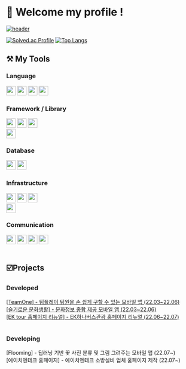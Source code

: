 <div>

# 👋 Welcome my profile !

[![header](https://capsule-render.vercel.app/api?type=rounded&color=auto&height=100&section=header&text=I'm&nbsp;back-end&nbsp;developer&nbsp;aspirant.&fontSize=30&animation=twinkling)](https://mopil.tistory.com)

[![Solved.ac Profile](http://mazassumnida.wtf/api/v2/generate_badge?boj=mopil1102)](https://solved.ac/mopil1102/)
[![Top Langs](https://github-readme-stats.vercel.app/api/top-langs/?username=mopil&layout=compact)](https://github.com/mopil)

## ⚒️ My Tools
### Language
<img src="https://img.shields.io/badge/Java-007396?style=plastic&logo=java&logoColor=white" height=25px/>
<img src="https://img.shields.io/badge/Kotlin-7F52FF?style=plastic&logo=kotlin&logoColor=white" height=25px/>
<img src="https://img.shields.io/badge/Python-3776AB?style=plastic&logo=python&logoColor=white" height=25px/>
<img src="https://img.shields.io/badge/JavaScript-F7DF1E?style=plastic&logo=javascript&logoColor=white" height=25px/>
<br>
  
### Framework / Library
<img src="https://img.shields.io/badge/Spring Boot-6DB33F?style=plastic&logo=springboot&logoColor=white" height=25px/> 
<img src="https://img.shields.io/badge/Spring Data JPA-6DB33F?style=plastic&logo=spring&logoColor=white" height=25px/>
<img src="https://img.shields.io/badge/Thymeleaf-005F0F?style=plastic&logo=thymeleaf&logoColor=white" height=25px/>
<br>

<img src="https://img.shields.io/badge/FastAPI-009688?style=plastic&logo=fastapi&logoColor=white" height=25px/>

### Database
<img src="https://img.shields.io/badge/MySQL-4479A1?style=plastic&logo=mysql&logoColor=white" height=25px/>
<img src="https://img.shields.io/badge/AWS DynamoDB-527FFF?style=plastic&logo=amazondynamodb&logoColor=white" height=25px/>

### Infrastructure
<img src="https://img.shields.io/badge/AWS Lambda-FF9900?style=plastic&logo=awslambda&logoColor=white" height=25px/>
<img src="https://img.shields.io/badge/AWS EC2-FF9900?style=plastic&logo=amazonec2&logoColor=white" height=25px/>
<img src="https://img.shields.io/badge/AWS S3-569A31?style=plastic&logo=amazons3&logoColor=white" height=25px/> 
<br>
<img src="https://img.shields.io/badge/AWS RDS-527FFF?style=plastic&logo=amazonrds&logoColor=white" height=25px/>
<br>

### Communication
<img src="https://img.shields.io/badge/Discord-5865F2?style=plastic&logo=discord&logoColor=white" height=25px/> 
<img src="https://img.shields.io/badge/Slack-4A154B?style=plastic&logo=slack&logoColor=white" height=25px/>
<img src="https://img.shields.io/badge/Notion-000000?style=plastic&logo=notion&logoColor=white" height=25px/>
<img src="https://img.shields.io/badge/Figma-F24E1E?style=plastic&logo=figma&logoColor=white" height=25px/>
<br>
<br>



  
## ☑️Projects
### Developed <br>
[[TeamOne] - 팀플레이 팀원을 손 쉽게 구할 수 있는 모바일 앱 (22.03~22.06)](https://mopil.tistory.com/53?category=1013034) <br>
[[슬기로운 문화생활] - 문화정보 종합 제공 모바일 앱 (22.03~22.06)](https://mopil.tistory.com/49?category=1028808) <br>
[[EK tour 홈페이지 리뉴얼] - EK하나버스관광 홈페이지 리뉴얼 (22.06~22.07)](http://ekhanabus.co.kr) <br>
<br>

### Developing <br>
[Flooming] - 딥러닝 기반 꽃 사진 분류 및 그림 그려주는 모바일 앱 (22.07~) <br>
[에이치엔테크 홈페이지] - 에이치엔테크 소방설비 업체 홈페이지 제작 (22.07~)

</div>

